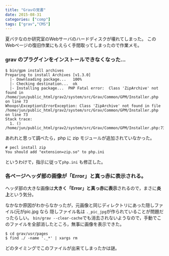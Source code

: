 ```yaml
---
title: "Gravの覚書"
date: 2015-08-31
categories: ["comp"]
tags: ["grav","CMS"]
---
```


夏バテなのか研究室のWebサーバのハードディスクが壊れてしまった。
このWebページの復旧作業にもえらく手間取ってしまったので作業メモ。

<!--more-->

### grav のプラグインをインストールできなくなった...
```
$ bin/gpm install archives
Preparing to install Archives [v1.3.0]
  |- Downloading package...   100%
  |- Checking destination...  ok
  |- Installing package...  PHP Fatal error:  Class 'ZipArchive' not found in /home/jun/public_html/grav2/system/src/Grav/Common/GPM/Installer.php on line 73
Whoops\Exception\ErrorException: Class 'ZipArchive' not found in file /home/jun/public_html/grav2/system/src/Grav/Common/GPM/Installer.php on line 73
Stack trace:
  1. () /home/jun/public_html/grav2/system/src/Grav/Common/GPM/Installer.php:73
```
あれれと思って調べたら，php に zip モジュールが追加されていなかった。

```
# pecl install zip
You should add "extension=zip.so" to php.ini
```
というわけで，指示に従って`php.ini` も修正した。

### 各ページヘッダ部の画像が「Error」と真っ赤に表示される。

ヘッダ部の大きな画像は**大きく「Error」と真っ赤に表示**されるので，まさに**炎上**という気分。

なかなか原因がわからなかったが，元画像と同じディレクトリにあった隠しファイル(元がpic.jpg なら 隠しファイル名は `._pic_jpg`が作られていることが問題だったらしい。
`bin/grav --clear-cache`でも消去されないようなので，手動でこのファイルを全部消したところ，無事に画像を表示できた。
```
$ cd grav/usr/pages
$ find ./ -name '._*' | xargs rm
```
どのタイミングでこのファイルが出来てしまったかは謎。
